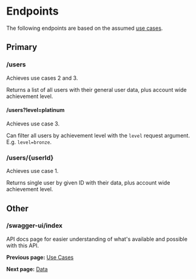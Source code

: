 # Endpoints

The following endpoints are based on the assumed [use cases](./use-cases.md).

## Primary

### /users

Achieves use cases 2 and 3.

Returns a list of all users with their general user data, plus account wide achievement level.

#### /users?level=platinum

Achieves use case 3.

Can filter all users by achievement level with the `level` request argument. E.g. `level=bronze`.

### /users/{userId}

Achieves use case 1.

Returns single user by given ID with their data, plus account wide achievement level.

## Other

### /swagger-ui/index

API docs page for easier understanding of what's available and possible with this API.

**Previous page:** [Use Cases](./use-cases.md)

**Next page:** [Data](./data.md)